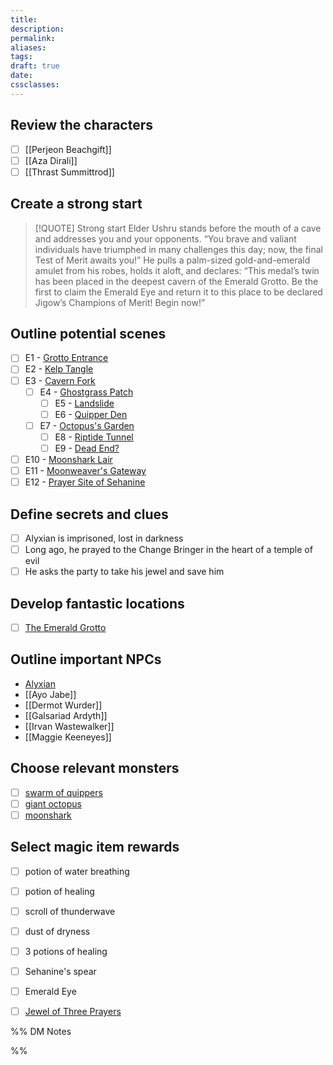 ```yaml
---
title: 
description: 
permalink: 
aliases: 
tags: 
draft: true
date: 
cssclasses:
---
```

##  Review the characters

- [ ] [[Perjeon Beachgift]] 
- [ ] [[Aza Dirali]] 
- [ ] [[Thrast Summittrod]] 

##  Create a strong start

> [!QUOTE] Strong start
> Elder Ushru stands before the mouth of a cave and addresses you and your opponents. “You brave and valiant individuals have triumphed in many challenges this day; now, the final Test of Merit awaits you!” He pulls a palm-sized gold-and-emerald amulet from his robes, holds it aloft, and declares: “This medal’s twin has been placed in the deepest cavern of the Emerald Grotto. Be the first to claim the Emerald Eye and return it to this place to be declared Jigow’s Champions of Merit! Begin now!” 

##  Outline potential scenes

- [ ] E1 - [Grotto Entrance](https://www.dndbeyond.com/sources/dnd/cotn/a-fateful-competition#E1GrottoEntrance) 
- [ ] E2 - [Kelp Tangle](https://www.dndbeyond.com/sources/dnd/cotn/a-fateful-competition#E2KelpTangle) 
- [ ] E3 - [Cavern Fork](https://www.dndbeyond.com/sources/dnd/cotn/a-fateful-competition#E3CavernFork) 
	- [ ] E4 - [Ghostgrass Patch](https://www.dndbeyond.com/sources/dnd/cotn/a-fateful-competition#E4GhostgrassPatch) 
		- [ ] E5 - [Landslide](https://www.dndbeyond.com/sources/dnd/cotn/a-fateful-competition#E5Landslide) 
		- [ ] E6 - [Quipper Den](https://www.dndbeyond.com/sources/dnd/cotn/a-fateful-competition#E6QuipperDen) 
	- [ ] E7 - [Octopus's Garden](https://www.dndbeyond.com/sources/dnd/cotn/a-fateful-competition#E7OctopussGarden) 
		- [ ] E8 - [Riptide Tunnel](https://www.dndbeyond.com/sources/dnd/cotn/a-fateful-competition#E8RiptideTunnel) 
		- [ ] E9 - [Dead End?](https://www.dndbeyond.com/sources/dnd/cotn/a-fateful-competition#E9DeadEnd) 
- [ ] E10 - [Moonshark Lair](https://www.dndbeyond.com/sources/dnd/cotn/a-fateful-competition#E10MoonsharkLair) 
- [ ] E11 - [Moonweaver's Gateway](https://www.dndbeyond.com/sources/dnd/cotn/a-fateful-competition#E11MoonWeaversGateway) 
- [ ] E12 - [Prayer Site of Sehanine](https://www.dndbeyond.com/sources/dnd/cotn/a-fateful-competition#E12PrayerSiteofSehanine) 

##  Define secrets and clues

- [ ] Alyxian is imprisoned, lost in darkness
- [ ] Long ago, he prayed to the Change Bringer in the heart of a temple of evil
- [ ] He asks the party to take his jewel and save him

##  Develop fantastic locations

- [ ] [The Emerald Grotto](https://www.dndbeyond.com/sources/dnd/cotn/a-fateful-competition#TheEmeraldGrotto) 
##  Outline important NPCs

- [Alyxian](https://www.dndbeyond.com/sources/dnd/cotn/answering-the-call#RoleplayingtheApotheon) 
- [[Ayo Jabe]] 
- [[Dermot Wurder]] 
- [[Galsariad Ardyth]] 
- [[Irvan Wastewalker]] 
- [[Maggie Keeneyes]] 

##  Choose relevant monsters

- [ ] [swarm of quippers](https://www.dndbeyond.com/monsters/17031-swarm-of-quippers) 
- [ ] [giant octopus](https://www.dndbeyond.com/monsters/16888-giant-octopus) 
- [ ] [moonshark](https://www.dndbeyond.com/monsters/2407555-moonshark) 

##  Select magic item rewards

- [ ] potion of water breathing
- [ ] potion of healing
- [ ] scroll of thunderwave
- [ ] dust of dryness
- [ ] 3 potions of healing
- [ ] Sehanine's spear
- [ ] Emerald Eye
- [ ] [Jewel of Three Prayers](https://www.dndbeyond.com/magic-items/4698481-jewel-of-three-prayers) 


%% DM Notes



%%
